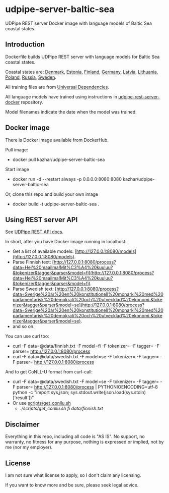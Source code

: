 # udpipe-server-baltic-sea
UDPipe REST server Docker image with language models of Baltic Sea coastal states.

## Introduction

Dockerfile builds UDPipe REST server with language models for Baltic Sea coastal states.

Coastal states are: [Denmark](https://en.wikipedia.org/wiki/Denmark), [Estonia](https://en.wikipedia.org/wiki/Estonia), [Finland](https://en.wikipedia.org/wiki/Finland), [Germany](https://en.wikipedia.org/wiki/Germany), [Latvia](https://en.wikipedia.org/wiki/Latvia), [Lithuania](https://en.wikipedia.org/wiki/Lithuania), [Poland](https://en.wikipedia.org/wiki/Poland), [Russia](https://en.wikipedia.org/wiki/Russia), [Sweden](https://en.wikipedia.org/wiki/Sweden).

All training files are from [Universal Dependencies](https://github.com/UniversalDependencies/).

All language models have trained using instructions in [udpipe-rest-server-docker](https://github.com/samisalkosuo/udpipe-rest-server-docker) repository.

Model filenames indicate the date when the model was trained.

## Docker image

There is Docker image available from DockerHub.

Pull image:

- docker pull kazhar/udpipe-server-baltic-sea

Start image

- docker run -d --restart always -p 0.0.0.0:8080:8080 kazhar/udpipe-server-baltic-sea

Or, clone this repo and build your own image

- docker build -t udpipe-server-baltic-sea .

## Using REST server API

See [UDPipe REST API docs](http://lindat.mff.cuni.cz/services/udpipe/api-reference.php).

In short, after you have Docker image running in localhost:

- Get a list of available models: [http://127.0.0.1:8080/models](http://127.0.0.1:8080/models).
- Parse Finnish text: [http://127.0.0.1:8080/process?data=Hei%20maailma!Mit%C3%A4%20kuuluu?&tokenizer&tagger&parser&model=fi](http://127.0.0.1:8080/process?data=Hei%20maailma!Mit%C3%A4%20kuuluu?&tokenizer&tagger&parser&model=fi).
- Parse Swedish text: [http://127.0.0.1:8080/process?data=Sverige%20är%20en%20konstitutionell%20monarki%20med%20parlamentarisk%20demokrati%20och%20utvecklad%20ekonomi.&tokenizer&tagger&parser&model=se](http://127.0.0.1:8080/process?data=Sverige%20är%20en%20konstitutionell%20monarki%20med%20parlamentarisk%20demokrati%20och%20utvecklad%20ekonomi.&tokenizer&tagger&parser&model=se).
- and so on.

You can use curl too:

- curl -F data=@data/finnish.txt -F model=fi -F tokenizer= -F tagger= -F parser= http://127.0.0.1:8080/process
- curl -F data=@data/swedish.txt -F model=se -F tokenizer= -F tagger= -F parser= http://127.0.0.1:8080/process

And to get CoNLL-U format from curl-call:

- curl -F data=@data/swedish.txt -F model=se -F tokenizer= -F tagger= -F parser= http://127.0.0.1:8080/process | PYTHONIOENCODING=utf-8 python -c "import sys,json; sys.stdout.write(json.load(sys.stdin)['result'])"
- Or use [scripts/get_conllu.sh](scripts/get_conllu.sh)
  - *./scripts/get_conllu.sh fi data/finnish.txt*


## Disclaimer

Everything in this repo, including all code is "AS IS". No support, no warranty, no fitness for any purpose, nothing is expressed or implied, not by me (nor my employer).

## License

I am not sure what license to apply, so I don't claim any licensing.

If you want to know more and be sure, please seek legal advice.
